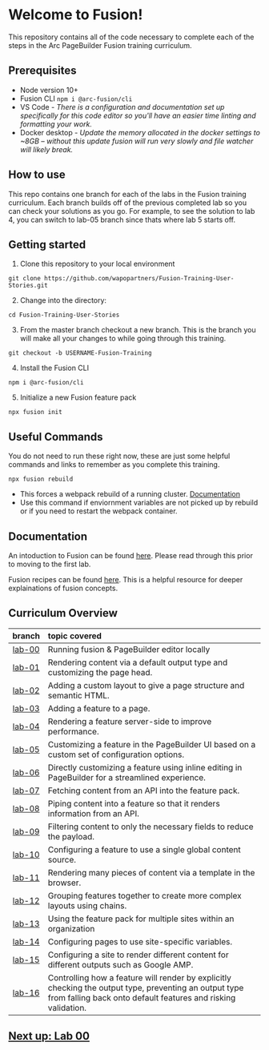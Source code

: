 # Welcome to Fusion!

This repository contains all of the code necessary to complete each of the steps in the Arc PageBuilder Fusion training curriculum.

## Prerequisites

- Node version 10+
- Fusion CLI `npm i @arc-fusion/cli`
- VS Code - *There is a configuration and documentation set up specifically for this code editor so you'll have an easier time linting and formatting your work.*
- Docker desktop - *Update the memory allocated in the docker settings to ~8GB – without this update fusion will run very slowly and file watcher will likely break.*


## How to use

This repo contains one branch for each of the labs in the Fusion training curriculum. Each branch builds off of the previous completed lab so you can check your solutions as you go. For example, to see the solution to lab 4, you can switch to lab-05 branch since thats where lab 5 starts off.

## Getting started

1. Clone this repository to your local environment
```
git clone https://github.com/wapopartners/Fusion-Training-User-Stories.git
```

2. Change into the directory:
```
cd Fusion-Training-User-Stories
```

3. From the master branch checkout a new branch. This is the branch you will make all your changes to while going through this training.
```
git checkout -b USERNAME-Fusion-Training
```

4. Install the Fusion CLI
```
npm i @arc-fusion/cli
```

5. Initialize a new Fusion feature pack
```
npx fusion init
```

## Useful Commands 
You do not need to run these right now, these are just some helpful commands and links to remember as you complete this training.
```
npx fusion rebuild
```
- This forces a webpack rebuild of a running cluster. [Documentation](https://www.npmjs.com/package/@arc-fusion/cli#rebuild)
- Use this command if enviornment variables are not picked up by rebuild or if you need to restart the webpack container.

## Documentation 

An intoduction to Fusion can be found [here](https://redirector.arcpublishing.com/alc/arc-products/pagebuilder/fusion/documentation/recipes/intro.md?version=2.7). Please read through this prior to moving to the first lab.

Fusion recipes can be found [here](http://redirector.arcpublishing.com/alc/alc/arc-products/pagebuilder/fusion/2.7). This is a helpful resource for deeper explainations of fusion concepts.


## Curriculum Overview 

| branch   | topic covered | 
| :------: | :----------   |
| [lab-00](https://github.com/wapopartners/Fusion-Training-User-Stories/tree/lab-00) | Running fusion & PageBuilder editor locally |
| [lab-01](https://github.com/wapopartners/Fusion-Training-User-Stories/tree/lab-01) | Rendering content via a default output type and customizing the page head. |
| [lab-02](https://github.com/wapopartners/Fusion-Training-User-Stories/tree/lab-02) | Adding a custom layout to give a page structure and semantic HTML. |
| [lab-03](https://github.com/wapopartners/Fusion-Training-User-Stories/tree/lab-03) | Adding a feature to a page. |
| [lab-04](https://github.com/wapopartners/Fusion-Training-User-Stories/tree/lab-04) | Rendering a feature server-side to improve performance. |
| [lab-05](https://github.com/wapopartners/Fusion-Training-User-Stories/tree/lab-05) | Customizing a feature in the PageBuilder UI based on a custom set of configuration options. |
| [lab-06](https://github.com/wapopartners/Fusion-Training-User-Stories/tree/lab-06) | Directly customizing a feature using inline editing in PageBuilder for a streamlined experience. |
| [lab-07](https://github.com/wapopartners/Fusion-Training-User-Stories/tree/lab-07) | Fetching content from an API into the feature pack. |
| [lab-08](https://github.com/wapopartners/Fusion-Training-User-Stories/tree/lab-08) | Piping content into a feature so that it renders information from an API. |
| [lab-09](https://github.com/wapopartners/Fusion-Training-User-Stories/tree/lab-09) | Filtering content to only the necessary fields to reduce the payload. |
| [lab-10](https://github.com/wapopartners/Fusion-Training-User-Stories/tree/lab-10) | Configuring a feature to use a single global content source. |
| [lab-11](https://github.com/wapopartners/Fusion-Training-User-Stories/tree/lab-11) | Rendering many pieces of content via a template in the browser. |
| [lab-12](https://github.com/wapopartners/Fusion-Training-User-Stories/tree/lab-12) | Grouping features together to create more complex layouts using chains. |
| [lab-13](https://github.com/wapopartners/Fusion-Training-User-Stories/tree/lab-13) | Using the feature pack for multiple sites within an organization |
| [lab-14](https://github.com/wapopartners/Fusion-Training-User-Stories/tree/lab-14) | Configuring pages to use site-specific variables. |
| [lab-15](https://github.com/wapopartners/Fusion-Training-User-Stories/tree/lab-15) | Configuring a site to render different content for different outputs such as Google AMP. |
| [lab-16](https://github.com/wapopartners/Fusion-Training-User-Stories/tree/lab-16) | Controlling how a feature will render by explicitly checking the output type, preventing an output type from falling back onto default features and risking validation. |


## [Next up: Lab 00](https://github.com/wapopartners/Fusion-Training-User-Stories/tree/lab-00)
